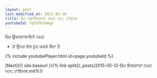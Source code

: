 ```yaml
---
layout: post
last_modified_at: 2021-03-30
title: ਓਮ ਧਰਾਨੀਧਰਾਯਾ ਨਮਹ ੧੦੮ ਟਾਇਮਸ
youtubeId: 7qTGTHJ04go
---
```

 
 
 ਓਮ ਊਰਧਵਾਸਾਇਨੇ ਨਮਹ  
 
 -  ਜੋ ਉਪਰ ਵੱਲ ਮੂੰਹ ਕਰਕੇ ਸੌਂਦਾ ਹੈ 
 
  
 
  
 
 
 
 
 
 


{% include youtubePlayer.html id=page.youtubeId %}
 
[Next]({{ site.baseurl }}{% link  split2/_posts/2015-05-12-ਓਮ ਇਜਯਾਯਾ ਨਮਹ ੧੦੮ ਟਾਇਮਸ.md%})
 
